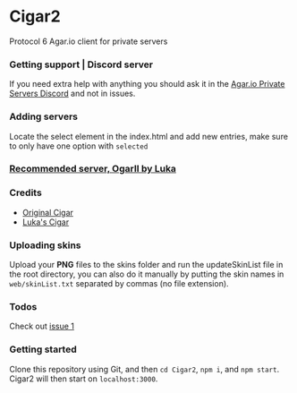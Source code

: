 # Cigar2  
Protocol 6 Agar.io client for private servers

### Getting support | Discord server
If you need extra help with anything you should ask it in the [Agar.io Private Servers Discord](https://discord.gg/CfvdZZrCKE) and not in issues.

### Adding servers
Locate the select element in the index.html and add new entries, make sure to only have one option with `selected`

### [Recommended server, OgarII by Luka](https://github.com/Luka967/OgarII)

### Credits
- [Original Cigar](https://github.com/CigarProject/Cigar)
- [Luka's Cigar](https://github.com/Luka967/Cigar)

### Uploading skins
Upload your **PNG** files to the skins folder and run the updateSkinList file in the root directory, you can also do it manually by putting the skin names in `web/skinList.txt` separated by commas (no file extension).

### Todos
Check out [issue 1](https://github.com/Cigar2/Cigar2/issues/1)

### Getting started

Clone this repository using Git, and then `cd Cigar2`, `npm i`, and `npm start`. Cigar2 will then start on `localhost:3000`.

